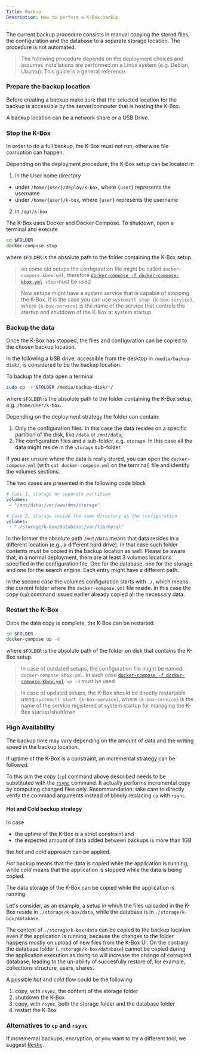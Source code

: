 ```yaml
---
Title: Backup
Description: How to perform a K-Box backup
---
```


The current backup procedure consists in manual copying the stored files, the configuration and the database to a separate storage location. The procedure is not automated.

> The following procedure depends on the deployment choices and assumes installations are performed on a Linux system (e.g. Debian, Ubuntu). This guide is a general reference.


### Prepare the backup location

Before creating a backup make sure that the selected location for the backup is accessible by the server/computer that is hosting the K-Box.

A backup location can be a network share or a USB Drive.

### Stop the K-Box

In order to do a full backup, the K-Box must not run, otherwise file corruption can happen.

Depending on the deployment procedure, the K-Box setup can be located in

1. in the User home directory 
- under `/home/{user}/deploy/k-box`, where `{user}` represents the username
- under `/home/{user}/k-box`, where `{user}` represents the username
2. in `/opt/k-box` 

The K-Box uses Docker and Docker Compose. To shutdown, open a terminal and execute

```bash
cd $FOLDER
docker-compose stop
```

where `$FOLDER` is the absolute path to the folder containing the K-Box setup.

> on some old setups the configuration file might be called `docker-compose-kbox.yml`, therefore [`docker-compose -f docker-compose-kbox.yml`](https://docs.docker.com/compose/reference/overview/)` stop` must be used

> New setups might have a system service that is capable of stopping the K-Box. If is the case you can use `systemctl stop {k-box-service}`, where `{k-box-service}` is the name of the service that controls the startup and shutdown of the K-Box at system startup 

### Backup the data

Once the K-Box has stopped, the files and configuration can be copied to the chosen backup location.

In the following a USB drive, accessible from the desktop in `/media/backup-disk/`, is considered to be the backup location.

To backup the data open a terminal

```bash
sudo cp -r $FOLDER /media/backup-disk/*/
```

where `$FOLDER` is the absolute path to the folder containing the K-Box setup, e.g. `/home/user/k-box`.

Depending on the deployment strategy the folder can contain:

1. Only the configuration files. In this case the data resides on a specific partition of the disk, like `/data` or `/mnt/data`;
2. The configuration files and a sub-folder, e.g. `storage`. In this case all the data might reside in the `storage` sub-folder.

If you are unsure where the data is really stored, you can open the `docker-compose.yml` (with `cat docker-compose.yml` on the terminal) file and identify the volumes sections.

The two cases are presented in the following code block

```yaml
# Case 1, storage on separate partition
volumes:
 - "/mnt/data:/var/www/dms/storage"

# Case 2, storage inside the same directory as the configuration
volumes:
 - "./storage/k-box/database:/var/lib/mysql"
```

In the former the absolute path `/mnt/data` means that data resides in a different location (e.g., a different hard drive). In that case such folder contents must be copied in the backup location as well.
Please be aware that, in a normal deployment, there are at least 3 volumes locations specified in the configuration file. One for the database, one for the storage and one for the search engine. Each entry might have a different path.

In the second case the volumes configuration starts with `./`, which means the current folder where the `docker-compose.yml` file reside. In this case the copy (`cp`) command issued earlier already copied all the necessary data.

### Restart the K-Box

Once the data copy is complete, the K-Box can be restarted.

```bash
cd $FOLDER
docker-compose up -d
```

where `$FOLDER` is the absolute path of the folder on disk that contains the K-Box setup.

> In case of outdated setups, the configuration file might be named `docker-compose-kbox.yml`. In such case [`docker-compose -f docker-compose-kbox.yml`](https://docs.docker.com/compose/reference/overview/)` up -d` must be used

> In case of updated setups, the K-Box should be directly restartable using  `systemctl start {k-box-service}`, where `{k-box-service}` is the name of the service registered at system startup for managing the K-Box startup/shutdown 

### High Availability

The backup time may vary depending on the amount of data and the writing speed in the backup location.

If uptime of the K-Box is a constraint, an incremental strategy can be followed. 

To this aim the copy (`cp`) command above described needs to be substituted with the [`rsync`](https://www.digitalocean.com/community/tutorials/how-to-use-rsync-to-sync-local-and-remote-directories-on-a-vps) command. It actually performs incremental copy by computing changed files only. Recommandation: take care to directly verify the command arguments instead of blindly replacing `cp` with `rsync`.

#### Hot and Cold backup strategy

In case

- the uptime of the K-Box is a strict constraint and
- the expected amount of data added between backups is more than 1GB

the _hot_ and _cold_ approach can be applied.

_Hot_ backup means that the data is copied while the application is running, while _cold_ means that the application is stopped while the data is being copied.

The data storage of the K-Box can be copied while the application is running.

Let's consider, as an example, a setup in which the files uploaded in the K-Box reside in `./storage/k-box/data`, while the database is in `./storage/k-box/database`.

The content of `./storage/k-box/data` can be copied to the backup location even if the application is running, because the changes to the folder happens mostly on upload of new files from the K-Box UI. On the contrary the database folder (`./storage/k-box/database`) cannot be copied during the application execution as doing so will increase the change of corrupted database, leading to the un-ability of succesfully restore of, for example, collections structure, users, shares.

A possible _hot_ and _cold_ flow could be the following:

1. copy, with `rsync`, the content of the storage folder
2. shutdown the K-Box
3. copy, with `rsync`, both the storage folder and the database folder
4. restart the K-Box

### Alternatives to `cp` and `rsync`

If incremental backups, encryption, or you want to try a different tool, we suggest [Restic](https://restic.net/).
